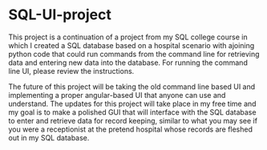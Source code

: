 # SQL-UI-project

This project is a continuation of a project from my SQL college course in which I created a SQL database based on a hospital scenario with ajoining
 python code that could run commands from the command line for retrieving data and entering new data into the database. For running the command line UI, please review the instructions.

The future of this project will be taking the old command line based UI and implementing a proper angular-based UI that anyone can use and understand.
The updates for this project will take place in my free time and my goal is to make a polished GUI that will interface with the SQL database to enter and
retrieve data for record keeping, similar to what you may see if you were a receptionist at the pretend hospital whose records are fleshed out 
in my SQL database.